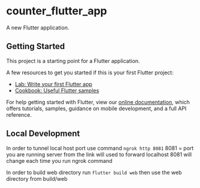 # counter_flutter_app

A new Flutter application.

## Getting Started

This project is a starting point for a Flutter application.

A few resources to get you started if this is your first Flutter project:

- [Lab: Write your first Flutter app](https://flutter.dev/docs/get-started/codelab)
- [Cookbook: Useful Flutter samples](https://flutter.dev/docs/cookbook)

For help getting started with Flutter, view our
[online documentation](https://flutter.dev/docs), which offers tutorials,
samples, guidance on mobile development, and a full API reference.


## Local Development

In order to tunnel local host port use command `ngrok http 8081` 8081 = port you are running server from
    the link will used to forward localhost 8081 will change each time you run ngrok command

In order to build web directory run `flutter build web` then use the web directory from build/web